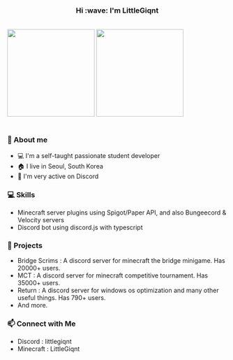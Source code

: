 <h3 align="center">Hi :wave: I'm LittleGiqnt</h1>

<br />

<picture align="center">
  <source
    srcset="https://littlegiqnt-gh-readme-stats.vercel.app/api?username=littlegiqnt&show_icons=true&theme=tokyonight"
    media="(prefers-color-scheme: dark)"
  />
  <source
    srcset="https://littlegiqnt-gh-readme-stats.vercel.app/api?username=littlegiqnt&show_icons=true&theme=default"
    media="(prefers-color-scheme: light), (prefers-color-scheme: no-preference)"
  />
  <img height="200" src="https://littlegiqnt-gh-readme-stats.vercel.app/api?username=littlegiqnt&show_icons=true&theme=default" />
</picture>

<picture align="center">
  <source
    srcset="https://littlegiqnt-gh-readme-stats.vercel.app/api/top-langs/?username=littlegiqnt&show_icons=true&theme=tokyonight&layout=donut"
    media="(prefers-color-scheme: dark)"
  />
  <source
    srcset="https://littlegiqnt-gh-readme-stats.vercel.app/api/top-langs/?username=littlegiqnt&show_icons=true&theme=default&layout=donut"
    media="(prefers-color-scheme: light), (prefers-color-scheme: no-preference)"
  />
  <img height="200" src="https://littlegiqnt-gh-readme-stats.vercel.app/api/top-langs/?username=littlegiqnt&show_icons=true&theme=default&layout=donut" />
</picture>

<br />
<br />

### 🌟 About me
- 💻 I'm a self-taught passionate student developer
- 🏠 I live in Seoul, South Korea
- 💬 I'm very active on Discord

### 💻 Skills
- Minecraft server plugins using Spigot/Paper API, and also Bungeecord & Velocity servers
- Discord bot using discord.js with typescript

### 🚀 Projects
- Bridge Scrims : A discord server for minecraft the bridge minigame. Has 20000+ users.
- MCT : A discord server for minecraft competitive tournament. Has 35000+ users.
- Return : A discord server for windows os optimization and many other useful things. Has 790+ users.
- And more.

### 📫 Connect with Me
- Discord : littlegiqnt
- Minecraft : LittleGiqnt
